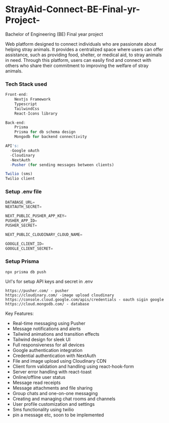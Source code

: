 # StrayAid-Connect-BE-Final-yr-Project-
Bachelor of Engineering (BE) Final year project

Web platform designed to connect individuals who are passionate about helping stray animals. It provides a centralized space where users can offer assistance, such as providing food, shelter, or medical aid, to stray animals in need. Through this platform, users can easily find and connect with others who share their commitment to improving the welfare of stray animals.

### Tech Stack used


```js
Front-end:
    Nextjs Framework
    Typescript
    TailwindCss
    React-Icons library

Back-end:
    Prisma
    Prisma for db schema design
    Mongodb for backend connectivity

API's:
  -Google oAuth
  -Cloudinary
  -NextAuth
  -Pusher (for sending messages between clients)

Twilio (sms)
Twilio client
```
  ### Setup .env file


```js
DATABASE_URL=
NEXTAUTH_SECRET=

NEXT_PUBLIC_PUSHER_APP_KEY=
PUSHER_APP_ID=
PUSHER_SECRET=

NEXT_PUBLIC_CLOUDINARY_CLOUD_NAME=

GOOGLE_CLIENT_ID=
GOOGLE_CLIENT_SECRET=
```

### Setup Prisma

```shell
npx prisma db push

```
Url's for setup API keys and secret in .env
```
https://pusher.com/ - pusher
https://cloudinary.com/ -image upload cloudinary
https://console.cloud.google.com/apis/credentials - oauth sigin google
https://cloud.mongodb.com/ - database
```

Key Features:

- Real-time messaging using Pusher
- Message notifications and alerts
- Tailwind animations and transition effects
- Tailwind design for sleek UI
- Full responsiveness for all devices
- Google authentication integration
- Credential authentication with NextAuth
- File and image upload using Cloudinary CDN
- Client form validation and handling using react-hook-form
- Server error handling with react-toast
- Online/offline user status
- Message read receipts
- Message attachments and file sharing
- Group chats and one-on-one messaging
- Creating and managing chat rooms and channels
- User profile customization and settings
- Sms functionality using twilio
- pin a message etc, soon to be implemented 

